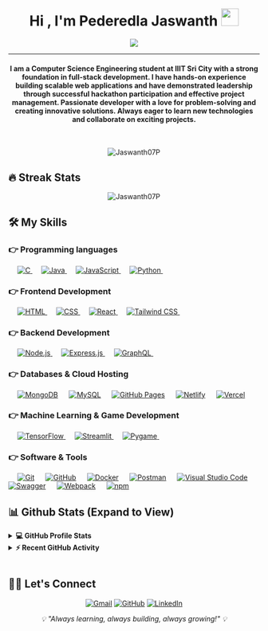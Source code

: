 <h1 align="center">Hi , I'm Pederedla Jaswanth <img src="https://media.giphy.com/media/hvRJCLFzcasrR4ia7z/giphy.gif" width="35"></h1>
<p align="center">
 <a href="https://github.com/DenverCoder1/readme-typing-svg"><img src="https://readme-typing-svg.herokuapp.com?lines=Full-Stack+Web+Developer;Computer+Science+Student;Always+learning+new+things;&center=true&width=500&height=50&font=georgia"></a>
</p>
<hr/>
<h4 align="center">I am a Computer Science Engineering student at IIIT Sri City with a strong foundation in full-stack development. I have hands-on experience building scalable web applications and have demonstrated leadership through successful hackathon participation and effective project management. Passionate developer with a love for problem-solving and creating innovative solutions. Always eager to learn new technologies and collaborate on exciting projects.</h4>
<br>
<p align="center"> <img src="https://komarev.com/ghpvc/?username=Jaswanth07P&label=Jaswanth's%20Profile%20Views%20&color=dc143c&style=plastic" alt="Jaswanth07P" /> </p>

## 🔥 Streak Stats

<p align="center"><img align="center" src="https://github-readme-streak-stats.herokuapp.com/?user=Jaswanth07P&theme=algolia" alt="Jaswanth07P" /></p>

## 🛠️ My Skills

### 👉 Programming languages

<p align="left"> 
  &emsp; 
  <a href="https://www.cprogramming.com/" target="_blank"> 
    <img alt="C" src="https://img.shields.io/badge/C%20-%232370ED.svg?logo=c&logoColor=white">
  </a> 
  &emsp;
  <a href="https://www.java.com" target="_blank"> 
    <img alt="Java" src="https://img.shields.io/badge/Java-%23007396.svg?logo=java&logoColor=white">
  </a>
  &emsp;
  <a href="https://developer.mozilla.org/en-US/docs/Web/JavaScript" target="_blank"> 
     <img alt="JavaScript" src="https://img.shields.io/badge/JavaScript%20-%23F7DF1E.svg?logo=javascript&logoColor=black">
   </a>
  &emsp;
   <a href="https://www.python.org" target="_blank">
    <img alt="Python" src="https://img.shields.io/badge/Python%20-%2314354C.svg?logo=python&logoColor=white">
  </a>
&emsp; 
</p>

### 👉 Frontend Development

<p align="left"> 
  &emsp; 
  <a href="https://www.w3.org/html/" target="_blank"> 
   <img alt="HTML" src="https://img.shields.io/badge/HTML5%20-%23E34F26.svg?logo=html5&logoColor=white">
  </a>   
  &emsp;
  <a href="https://www.w3schools.com/css/" target="_blank">
    <img alt="CSS" src="https://img.shields.io/badge/CSS%20-%231572B6.svg?logo=css3&logoColor=white">
  </a> 
  &emsp;
  <a href="https://reactjs.org/" target="_blank"> 
   <img alt="React" src="https://img.shields.io/badge/React%20-%2320232a.svg?logo=react&logoColor=%2361DAFB">
  </a>
  &emsp;
  <a href="https://tailwindcss.com/" target="_blank"> 
    <img alt="Tailwind CSS" src="https://img.shields.io/badge/Tailwind%20CSS-%2338B2AC.svg?logo=tailwind-css&logoColor=white">
  </a>
&emsp; 
</p>

### 👉 Backend Development

<p align="left">
  &emsp;
  <a href="https://nodejs.org" target="_blank"> 
    <img alt="Node.js" src="https://img.shields.io/badge/Node.js%20-%2343853D.svg?logo=node.js&logoColor=white">
  </a>
  &emsp;
  <a href="https://expressjs.com" target="_blank">
    <img alt="Express.js" src="https://img.shields.io/badge/Express.js%20-%23404d59.svg?logo=express&logoColor=white">
  </a>
  &emsp;
  <a href="https://graphql.org" target="_blank">
    <img alt="GraphQL" src="https://img.shields.io/badge/GraphQL-E10098?logo=graphql&logoColor=white">
  </a>
&emsp; 
</p>

### 👉 Databases & Cloud Hosting

<p align="left">
  &emsp;
    <a href="https://www.mongodb.com/"><img alt="MongoDB" src="https://img.shields.io/badge/MongoDB-%234ea94b.svg?logo=mongodb&logoColor=white"></a>
  &emsp;
    <a href="https://www.mysql.com/"><img alt="MySQL" src="https://img.shields.io/badge/MySQL-00000F?style=flat&logo=mysql&logoColor=white"></a>
  &emsp;
    <a href="https://www.github.com"><img alt="GitHub Pages" src="https://img.shields.io/badge/GitHub%20Pages-%23327FC7.svg?style=flat&logo=github&logoColor=white"></a>
  &emsp;
    <a href="https://netlify.com/"><img alt="Netlify" src="https://img.shields.io/badge/Netlify-%23000000.svg?logo=netlify&logoColor=#00C7B7"></a>
  &emsp;
    <a href="https://vercel.com/"><img alt="Vercel" src="https://img.shields.io/badge/Vercel-%23000000.svg?logo=vercel&logoColor=white"></a>
 &emsp; 
</p>

### 👉 Machine Learning & Game Development

<p align="left">
  &emsp;
  <a href="https://www.tensorflow.org" target="_blank"> 
    <img alt="TensorFlow" src="https://img.shields.io/badge/TensorFlow-%23FF6F00.svg?logo=TensorFlow&logoColor=white">
  </a>
  &emsp;
  <a href="https://streamlit.io/" target="_blank"> 
    <img alt="Streamlit" src="https://img.shields.io/badge/Streamlit-%23FF4B4B.svg?logo=streamlit&logoColor=white">
  </a>
  &emsp;
  <a href="https://www.pygame.org/" target="_blank"> 
    <img alt="Pygame" src="https://img.shields.io/badge/Pygame-%23000000.svg?logo=python&logoColor=white">
  </a>
&emsp; 
</p>

### 👉 Software & Tools

<p>
  &emsp;
    <a href="#"><img alt="Git" src="https://img.shields.io/badge/Git%20-%23F05033.svg?logo=git&logoColor=white"></a>
  &emsp;
    <a href="#"><img alt="GitHub" src="https://img.shields.io/badge/GitHub-%23121011.svg?logo=github&logoColor=white"></a>
  &emsp;
    <a href="#"><img alt="Docker" src="https://img.shields.io/badge/Docker-%230db7ed.svg?logo=docker&logoColor=white"></a>
  &emsp;
    <a href="#"><img alt="Postman" src="https://img.shields.io/badge/Postman-FF6C37?style=flat&logo=postman&logoColor=white"></a>
  &emsp;
    <a href="#"><img alt="Visual Studio Code" src="https://img.shields.io/badge/Visual%20Studio%20Code-0078d7.svg?logo=visual-studio-code&logoColor=white"></a>
  &emsp;
    <a href="#"><img alt="Swagger" src="https://img.shields.io/badge/Swagger-%23Clojure.svg?logo=swagger&logoColor=white"></a>
  &emsp;
    <a href="#"><img alt="Webpack" src="https://img.shields.io/badge/Webpack-%238DD6F9.svg?logo=webpack&logoColor=black"></a>
  &emsp;
    <a href="#"><img alt="npm" src="https://img.shields.io/badge/npm-%23000000.svg?logo=npm&logoColor=white"></a>
 &emsp; 
</p>

## 📊 Github Stats (Expand to View)

<details> 
  <summary><b>💻 GitHub Profile Stats</b></summary>
  <br/>
  <p align="center">
    <a href="https://github.com/Jaswanth07P"><img align="center" src="https://github-readme-stats.vercel.app/api?username=Jaswanth07P&show_icons=true&locale=en&theme=algolia" alt="Jaswanth07P" height="192px"/></a>
	</p>
	<p  align="center">
	  <img src="https://github-readme-stats.vercel.app/api/top-langs?username=Jaswanth07P&show_icons=true&locale=en&layout=compact&theme=algolia" alt="Jaswanth07P" height="192px"/>
	</p>
  <br/>
  <b>Note:</b> Top languages is only a metric of the languages my public code consists of and doesn't reflect experience or skill level.
  </p>
</details>

<details>
  <summary><b>⚡ Recent GitHub Activity</b></summary>
  <br/>
	<a href="https://github.com/Jaswanth07P"><img alt="Jaswanth's Activity Graph" src="https://github-readme-activity-graph.vercel.app/graph?username=Jaswanth07P&custom_title=Jaswanth%20Pederedla's%20Contribution%20Graph&theme=react-dark" /></a>
  <br/>
</details>

<br/>

## 🙋‍♂️ Let's Connect

<p align="center">
  <a href="mailto:jaswanth.p22@iiits.in"><img src="https://img.icons8.com/bubbles/50/000000/gmail.png" alt="Gmail"/></a>
	<a href="https://github.com/Jaswanth07P"><img src="https://img.icons8.com/bubbles/50/000000/github.png" alt="GitHub"/></a>
	<a href="https://www.linkedin.com/in/jaswanth-pederedla/"><img src="https://img.icons8.com/bubbles/50/000000/linkedin.png" alt="LinkedIn"/></a>
</p>

<p align="center">
  <i>💡 "Always learning, always building, always growing!" 💡</i>
</p>
